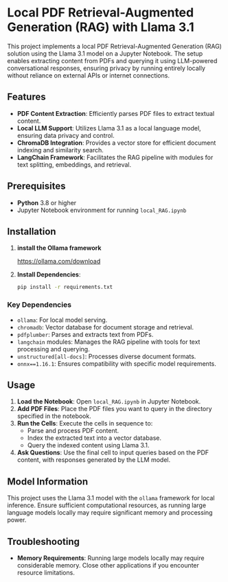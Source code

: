  
# Local PDF Retrieval-Augmented Generation (RAG) with Llama 3.1
 
This project implements a local PDF Retrieval-Augmented Generation (RAG) solution using the Llama 3.1 model on a Jupyter Notebook. The setup enables extracting content from PDFs and querying it using LLM-powered conversational responses, ensuring privacy by running entirely locally without reliance on external APIs or internet connections.
 
## Features

- **PDF Content Extraction**: Efficiently parses PDF files to extract textual content.
- **Local LLM Support**: Utilizes Llama 3.1 as a local language model, ensuring data privacy and control.
- **ChromaDB Integration**: Provides a vector store for efficient document indexing and similarity search.
- **LangChain Framework**: Facilitates the RAG pipeline with modules for text splitting, embeddings, and retrieval.

## Prerequisites
 
- **Python** 3.8 or higher
- Jupyter Notebook environment for running `local_RAG.ipynb`
 
## Installation

1. **install the Ollama framework**  
   
   https://ollama.com/download
 
2. **Install Dependencies**:
   ```bash
   pip install -r requirements.txt
   ``` 

### Key Dependencies

- `ollama`: For local model serving.
- `chromadb`: Vector database for document storage and retrieval. 
- `pdfplumber`: Parses and extracts text from PDFs.
- `langchain` modules: Manages the RAG pipeline with tools for text processing and querying.
- `unstructured[all-docs]`: Processes diverse document formats.
- `onnx==1.16.1`: Ensures compatibility with specific model requirements.

## Usage

1. **Load the Notebook**: Open `local_RAG.ipynb` in Jupyter Notebook.
2. **Add PDF Files**: Place the PDF files you want to query in the directory specified in the notebook. 
3. **Run the Cells**: Execute the cells in sequence to:
   - Parse and process PDF content.
   - Index the extracted text into a vector database.
   - Query the indexed content using Llama 3.1.
4. **Ask Questions**: Use the final cell to input queries based on the PDF content, with responses generated by the LLM model.

## Model Information

This project uses the Llama 3.1 model with the `ollama` framework for local inference. Ensure sufficient computational resources, as running large language models locally may require significant memory and processing power.

## Troubleshooting

- **Memory Requirements**: Running large models locally may require considerable memory. Close other applications if you encounter resource limitations. 